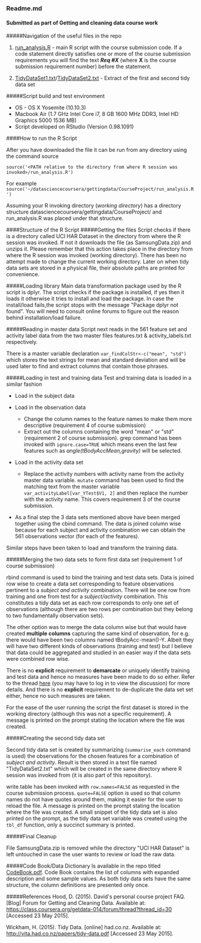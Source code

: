 ### Readme.md 
#### Submitted as part of Getting and cleaning data course work

#####Navigation of the useful files in the repo

1. [run_analysis.R](https://github.com/harpreetsethi/gettincleaningdatacp/blob/master/run_analysis.R) - main R script with the course submission code. If a code statement directly satisfies one or more of the course submission requirements you will find the text ***Req #X*** (where **X** is the course submission requirement number) before the statement. 

2. [TidyDataSet1.txt](https://github.com/harpreetsethi/gettincleaningdatacp/blob/master/TidyDataSet1.txt)/[TidyDataSet2.txt](https://github.com/harpreetsethi/gettincleaningdatacp/blob/master/TidyDataSet2.txt) - Extract of the first and second tidy data set

#####Script build and test environment

- OS - OS X Yosemite (10.10.3)
- Macbook Air (1.7 GHz Intel Core i7, 8 GB 1600 MHz DDR3, Intel HD Graphics 5000 1536 MB)
- Script developed on RStudio (Version 0.98.1091)

####How to run the R Script

After you have downloaded the file it can be run from any directory using the command source

`source('<PATH relative to the directory from where R session was invoked>/run_analysis.R')`

For example
`source('~/datasciencecoursera/gettingdata/CourseProject/run_analysis.R')`

Assuming your R invoking directory (*working directory*) has a directory structure datasciencecoursera/gettingdata/CourseProject/ and run_analysis.R was placed under that structure.

####Structure of the R Script
#####Getting the files
Script checks if there is a directory called UCI HAR Dataset in the directory from where the R session was invoked. If not it downloads the file (as SamsungData.zip) and unzips it. Please remember that this action takes place in the directory from where the R session was invoked (working directory). There has been no attempt made to change the current working directory. Later on when tidy data sets are stored in a physical file, their absolute paths are printed for convenience.

#####Loading library
Main data transformation package used by the R script is dplyr. The script checks if the package is installed, if yes then it loads it otherwise it tries to install and load the package. In case the install/load fails,the script stops with the message "Package dplyr not found". You will need to consult online forums to figure out the reason behind installation/load failure.

#####Reading in master data
Script next reads in the 561 feature set and activity label data from the two master files features.txt & activity_labels.txt respectively.

There is a master variable declaration `var_findColStr<-c("mean", "std")` which stores the text strings for mean and standard deviation and will be used later to find and extract columns that contain those phrases.

#####Loading in test and training data
Test and training data is loaded in a similar fashion

- Load in the subject data 

- Load in the observation data
	- Change the column names to the feature names to make them more descriptive (requirement 4 of course submission)
	- Extract out the columns containing the word "mean" or "std" (requirement 2 of course submission). grep command has been invoked with `ignore.case=TRUE` which means even the last few features such as *angle(tBodyAccMean,gravity)* will be selected.

- Load in the activity data set
	- Replace the activity numbers with activity name from the activity master data variable. `mutate` command has been used to find the matching text from the master variable
`var_activityLabel[var_YTest$V1, 2]`
and then replace the number with the activity name. This covers requirement 3 of the course submission.

- As a final step the 3 data sets mentioned above have been merged together using the cbind command. The data is joined column wise because for each subject and activity combination we can obtain the 561 observations vector (for each of the features).

Similar steps have been taken to load and transform the training data.

#####Merging the two data sets to form first data set (requirement 1 of course submission)

rbind command is used to bind the training and test data sets. Data is joined row wise to create a data set corresponding to feature observations pertinent to a *subject and activity* combination. 
There will be one row from training and one from test for a *subject/activity* combination. 
This constitutes a tidy data set as each row corresponds to only one set of observations (although there are two rows per combination but they belong to two fundamentally observation sets).

The other option was to merge the data column wise but that would have created **multiple columns** capturing the same kind of observation, for e.g. there would have been two columns named tBodyAcc-mean()-Y. Albeit they will have two different kinds of observations (training and test) but I believe that data could be aggregated and studied in an easier way if the data sets were combined row wise. 

There is no **explicit** requirement to **demarcate** or uniquely identify training and test data and hence no measures have been made to do so either. Refer to the thread [here](https://class.coursera.org/getdata-014/forum/thread?thread_id=218 "here") (you may have to log in to view the discussion) for more details. And there is no **explicit** requirement to de-duplicate the data set set either, hence no such measures are taken.

For the ease of the user running the script the first dataset is stored in the working directory (although this was not a specific requirement). A message is printed on the prompt stating the location where the file was created.

#####Creating the second tidy data set

Second tidy data set is created by summarizing (`summarise_each` command is used) the observations for the chosen features for a combination of *subject and activity*. Result is then stored in a text file named "TidyDataSet2.txt" which will be created in the same directory where R session was invoked from (it is also part of this repository). 

write.table has been invoked with `row.names=FALSE` as requested in the course submission process. `quote=FALSE` option is used so that column names do not have quotes around them, making it easier for the user to reload the file. A message is printed on the prompt stating the location where the file was created. A small snippet of the tidy data set is also printed on the prompt, as the tidy data set variable was created using the `tbl_df` function, only a succinct summary is printed. 

#####Final Cleanup

File SamsungData.zip is removed while the directory "UCI HAR Dataset" is left untouched in case the user wants to review or load the raw data.

#####Code Book/Data Dictionary
Is available in the repo titled [CodeBook.pdf](https://github.com/harpreetsethi/gettincleaningdatacp/blob/master/CodeBook.pdf). Code Book contains the list of columns with expanded description and some sample values. As both tidy data sets have the same structure, the column definitions are presented only once.

#####References
Hood, D. (2015). David's personal course project FAQ. [Blog] Forum for Getting and Cleaning Data. Available at: https://class.coursera.org/getdata-014/forum/thread?thread_id=30 [Accessed 23 May 2015].

Wickham, H. (2015). Tidy Data. [online] had.co.nz. Available at: http://vita.had.co.nz/papers/tidy-data.pdf [Accessed 23 May 2015].